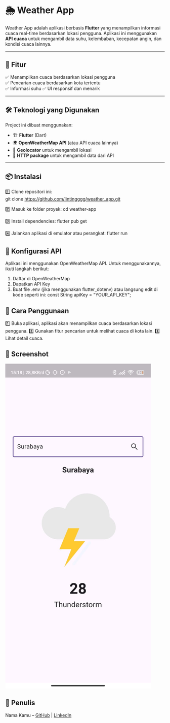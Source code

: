 # 🌦️ Weather App

Weather App adalah aplikasi berbasis **Flutter** yang menampilkan informasi cuaca real-time berdasarkan lokasi pengguna. Aplikasi ini menggunakan **API cuaca** untuk mengambil data suhu, kelembaban, kecepatan angin, dan kondisi cuaca lainnya.

---

## 🚀 Fitur  
✅ Menampilkan cuaca berdasarkan lokasi pengguna  
✅ Pencarian cuaca berdasarkan kota tertentu  
✅ Informasi suhu
✅ UI responsif dan menarik  

---

## 🛠️ Teknologi yang Digunakan  
Project ini dibuat menggunakan:  
- 🏗️ **Flutter** (Dart)  
- 🌍 **OpenWeatherMap API** (atau API cuaca lainnya)  
- 🎨 **Geolocator** untuk mengambil lokasi  
- 🔗 **HTTP package** untuk mengambil data dari API  

---

## 📦 Instalasi  

1️⃣ Clone repositori ini:  
   git clone https://github.com/lintingggg/weather_app.git

2️⃣ Masuk ke folder proyek:
    cd weather-app

3️⃣ Install dependencies:
    flutter pub get

4️⃣ Jalankan aplikasi di emulator atau perangkat:
    flutter run


## 🔑 Konfigurasi API

Aplikasi ini menggunakan OpenWeatherMap API. Untuk menggunakannya, ikuti langkah berikut:
1. Daftar di OpenWeatherMap
2. Dapatkan API Key
3. Buat file .env (jika menggunakan flutter_dotenv) atau langsung edit di kode seperti ini:
    const String apiKey = "YOUR_API_KEY";


## 📌 Cara Penggunaan

1️⃣ Buka aplikasi, aplikasi akan menampilkan cuaca berdasarkan lokasi pengguna.
2️⃣ Gunakan fitur pencarian untuk melihat cuaca di kota lain.
3️⃣ Lihat detail cuaca.

## 📸 Screenshot


![Beranda](./assets/img/beranda.jpeg)


## 👤 Penulis

Nama Kamu – [GitHub](https://github.com/lintingggg) | [LinkedIn](https://linkedin.com/in/muhammad_iqbal_faza)

